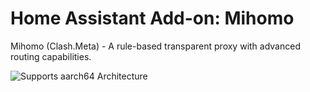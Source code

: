# Home Assistant Add-on: Mihomo

Mihomo (Clash.Meta) - A rule-based transparent proxy with advanced routing capabilities.

![Supports aarch64 Architecture][aarch64-shield]

[aarch64-shield]: https://img.shields.io/badge/aarch64-yes-green.svg